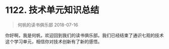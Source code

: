 # 1122. 技术单元知识总结
> 何帆的读书俱乐部
2018-07-16

你好啊，我是何帆，欢迎回到我们的读书俱乐部。我们已经结束了通识七观的技术这个学习单元，相信你对技术创新有了新的感悟。



